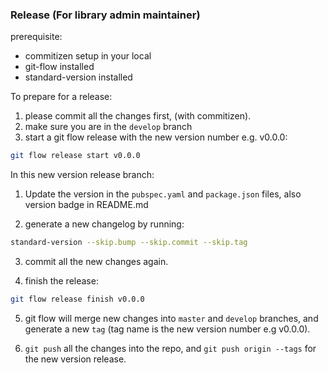 ### Release (For library admin maintainer)

prerequisite:

- commitizen setup in your local
- git-flow installed
- standard-version installed

To prepare for a release:

1. please commit all the changes first, (with commitizen).
2. make sure you are in the `develop` branch
3. start a git flow release with the new version number e.g. v0.0.0:

```sh
git flow release start v0.0.0
```

In this new version release branch:

1. Update the version in the `pubspec.yaml` and `package.json` files, also version badge in README.md

2. generate a new changelog by running:

```sh
standard-version --skip.bump --skip.commit --skip.tag
```

3. commit all the new changes again.

4. finish the release:

```sh
git flow release finish v0.0.0
```

5. git flow will merge new changes into `master` and `develop` branches, and generate a new `tag` (tag name is the new version number e.g v0.0.0).

6. `git push` all the changes into the repo, and `git push origin --tags` for the new version release.

